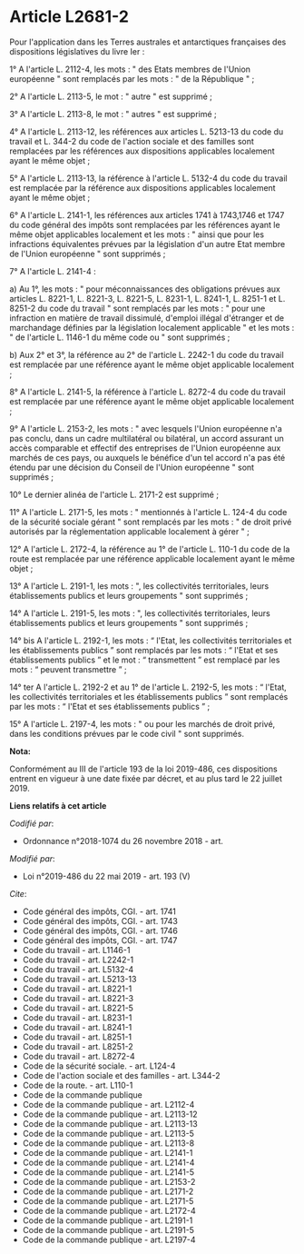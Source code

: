 # Article L2681-2

Pour l'application dans les Terres australes et antarctiques françaises des dispositions législatives du livre Ier :

1° A l'article L. 2112-4, les mots : " des Etats membres de l'Union européenne " sont remplacés par les mots : " de la
République " ;

2° A l'article L. 2113-5, le mot : " autre " est supprimé ;

3° A l'article L. 2113-8, le mot : " autres " est supprimé ;

4° A l'article L. 2113-12, les références aux articles L. 5213-13 du code du travail et L. 344-2 du code de l'action sociale
et des familles sont remplacées par les références aux dispositions applicables localement ayant le même objet ;

5° A l'article L. 2113-13, la référence à l'article L. 5132-4 du code du travail est remplacée par la référence aux
dispositions applicables localement ayant le même objet ;

6° A l'article L. 2141-1, les références aux articles 1741 à 1743,1746 et 1747 du code général des impôts sont remplacées par
les références ayant le même objet applicables localement et les mots : " ainsi que pour les infractions équivalentes prévues
par la législation d'un autre Etat membre de l'Union européenne " sont supprimés ;

7° A l'article L. 2141-4 :

a) Au 1°, les mots : " pour méconnaissances des obligations prévues aux articles L. 8221-1, L. 8221-3, L. 8221-5, L. 8231-1,
L. 8241-1, L. 8251-1 et L. 8251-2 du code du travail " sont remplacés par les mots : " pour une infraction en matière de
travail dissimulé, d'emploi illégal d'étranger et de marchandage définies par la législation localement applicable " et les
mots : " de l'article L. 1146-1 du même code ou " sont supprimés ;

b) Aux 2° et 3°, la référence au 2° de l'article L. 2242-1 du code du travail est remplacée par une référence ayant le même
objet applicable localement ;

8° A l'article L. 2141-5, la référence à l'article L. 8272-4 du code du travail est remplacée par une référence ayant le même
objet applicable localement ;

9° A l'article L. 2153-2, les mots : " avec lesquels l'Union européenne n'a pas conclu, dans un cadre multilatéral ou
bilatéral, un accord assurant un accès comparable et effectif des entreprises de l'Union européenne aux marchés de ces pays,
ou auxquels le bénéfice d'un tel accord n'a pas été étendu par une décision du Conseil de l'Union européenne " sont
supprimés ;

10° Le dernier alinéa de l'article L. 2171-2 est supprimé ;

11° A l'article L. 2171-5, les mots : " mentionnés à l'article L. 124-4 du code de la sécurité sociale gérant " sont
remplacés par les mots : " de droit privé autorisés par la réglementation applicable localement à gérer " ;

12° A l'article L. 2172-4, la référence au 1° de l'article L. 110-1 du code de la route est remplacée par une référence
applicable localement ayant le même objet ;

13° A l'article L. 2191-1, les mots : ", les collectivités territoriales, leurs établissements publics et leurs groupements "
sont supprimés ;

14° A l'article L. 2191-5, les mots : ", les collectivités territoriales, leurs établissements publics et leurs groupements "
sont supprimés ;

14° bis A l'article L. 2192-1, les mots : “ l'Etat, les collectivités territoriales et les établissements publics ” sont
remplacés par les mots : “ l'Etat et ses établissements publics ” et le mot : “ transmettent ” est remplacé par les mots : “
peuvent transmettre ” ;

14° ter A l'article L. 2192-2 et au 1° de l'article L. 2192-5, les mots : “ l'Etat, les collectivités territoriales et les
établissements publics ” sont remplacés par les mots : “ l'Etat et ses établissements publics ” ;

15° A l'article L. 2197-4, les mots : " ou pour les marchés de droit privé, dans les conditions prévues par le code civil "
sont supprimés.

**Nota:**

Conformément au III de l'article 193 de la loi 2019-486, ces dispositions entrent en vigueur à une date fixée par décret, et
au plus tard le 22 juillet 2019.

**Liens relatifs à cet article**

_Codifié par_:

  - Ordonnance n°2018-1074 du 26 novembre 2018 - art.

_Modifié par_:

  - Loi n°2019-486 du 22 mai 2019 - art. 193 (V)

_Cite_:

  - Code général des impôts, CGI. - art. 1741
  - Code général des impôts, CGI. - art. 1743
  - Code général des impôts, CGI. - art. 1746
  - Code général des impôts, CGI. - art. 1747
  - Code du travail - art. L1146-1
  - Code du travail - art. L2242-1
  - Code du travail - art. L5132-4
  - Code du travail - art. L5213-13
  - Code du travail - art. L8221-1
  - Code du travail - art. L8221-3
  - Code du travail - art. L8221-5
  - Code du travail - art. L8231-1
  - Code du travail - art. L8241-1
  - Code du travail - art. L8251-1
  - Code du travail - art. L8251-2
  - Code du travail - art. L8272-4
  - Code de la sécurité sociale. - art. L124-4
  - Code de l'action sociale et des familles - art. L344-2
  - Code de la route. - art. L110-1
  - Code de la commande publique
  - Code de la commande publique - art. L2112-4
  - Code de la commande publique - art. L2113-12
  - Code de la commande publique - art. L2113-13
  - Code de la commande publique - art. L2113-5
  - Code de la commande publique - art. L2113-8
  - Code de la commande publique - art. L2141-1
  - Code de la commande publique - art. L2141-4
  - Code de la commande publique - art. L2141-5
  - Code de la commande publique - art. L2153-2
  - Code de la commande publique - art. L2171-2
  - Code de la commande publique - art. L2171-5
  - Code de la commande publique - art. L2172-4
  - Code de la commande publique - art. L2191-1
  - Code de la commande publique - art. L2191-5
  - Code de la commande publique - art. L2197-4

